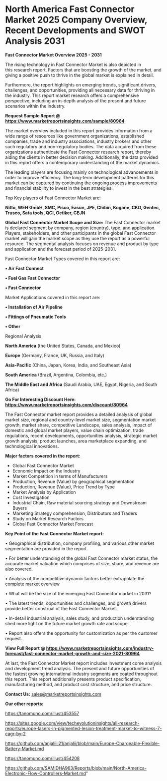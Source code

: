 # North America Fast Connector Market 2025 Company Overview, Recent Developments and SWOT Analysis 2031

<Strong> Fast Connector Market Overview 2025 - 2031</strong>

The rising technology in Fast Connector Market is also depicted in this research report. Factors that are boosting the growth of the market, and giving a positive push to thrive in the global market is explained in detail.

Furthermore, the report highlights on emerging trends, significant drivers, challenges, and opportunities, providing all necessary data for thriving in the industry. This report market research offers a comprehensive perspective, including an in-depth analysis of the present and future scenarios within the industry.

<strong>Request Sample Report @ <a href=https://www.marketreportsinsights.com/sample/80964>https://www.marketreportsinsights.com/sample/80964</a></strong>

The market overview included in this report provides information from a wide range of resources like government organizations, established companies, trade and industry associations, industry brokers and other such regulatory and non-regulatory bodies. The data acquired from these organizations authenticate the Fast Connector research report, thereby aiding the clients in better decision making. Additionally, the data provided in this report offers a contemporary understanding of the market dynamics.

The leading players are focusing mainly on technological advancements in order to improve efficiency. The long-term development patterns for this market can be captured by continuing the ongoing process improvements and financial stability to invest in the best strategies.

Top Key players of Fast Connector Market are:

<strong>Nitto, WEH GmbH, SMC, Pisco, Easun, JPE, Chibin, Kogane, CKD, Gentec, Trusco, Sata tools, QCI, Oetiker, CEJN</strong>

<strong><b>Global Fast Connector Market Scope and Size:</b></strong>
The Fast Connector market is declared segment by company, region (country), type, and application. Players, stakeholders, and other participants in the global Fast Connector market will gain the market scope as they use the report as a powerful resource. The segmental analysis focuses on revenue and product by type and application and the forecast period of 2025-2031.

Fast Connector Market Types covered in this report are:

<strong>• Air Fast Connect

• Fuel Gas Fast Connector

• Fast Connector</strong>

Market Applications covered in this report are:

<strong>• Installation of Air Pipeline

• Fittings of Pneumatic Tools

• Other</strong> 

Regional Analysis

<strong>North America</strong> (the United States, Canada, and Mexico)

<strong>Europe</strong> (Germany, France, UK, Russia, and Italy)

<strong>Asia-Pacific</strong> (China, Japan, Korea, India, and Southeast Asia)

<strong>South America</strong> (Brazil, Argentina, Colombia, etc.)

<strong>The Middle East and Africa</strong> (Saudi Arabia, UAE, Egypt, Nigeria, and South Africa)

<strong>Go For Interesting Discount Here: <a href=https://www.marketreportsinsights.com/discount/80964>https://www.marketreportsinsights.com/discount/80964</a></strong>

The Fast Connector market report provides a detailed analysis of global market size, regional and country-level market size, segmentation market growth, market share, competitive Landscape, sales analysis, impact of domestic and global market players, value chain optimization, trade regulations, recent developments, opportunities analysis, strategic market growth analysis, product launches, area marketplace expanding, and technological innovations.

<strong><b>Major factors covered in the report:</b></strong>
<ul>
  <li>Global Fast Connector Market </li>
  <li>Economic Impact on the Industry</li>
  <li>Market Competition in terms of Manufacturers</li>
  <li>Production, Revenue (Value) by geographical segmentation</li>
  <li>Production, Revenue (Value), Price Trend by Type</li>
  <li>Market Analysis by Application</li>
  <li>Cost Investigation</li>
  <li>Industrial Chain, Raw material sourcing strategy and Downstream Buyers</li>
  <li>Marketing Strategy comprehension, Distributors and Traders</li>
  <li>Study on Market Research Factors</li>
  <li>Global Fast Connector Market Forecast</li>
</ul>

<strong><b>Key Point of the Fast Connector Market report:</b></strong>

• Geographical distribution, company profiling, and various other market segmentation are provided in the report.

• For better understanding of the global Fast Connector market status, the accurate market valuation which comprises of size, share, and revenue are also covered.

• Analysis of the competitive dynamic factors better extrapolate the complete market overview

• What will be the size of the emerging Fast Connector market in 2031?

• The latest trends, opportunities and challenges, and growth drivers provide better construal of the Fast Connector Market.

• In-detail industrial analysis, sales study, and production understanding shed more light on the future market growth rate and scope.

• Report also offers the opportunity for customization as per the customer request.

<strong><b>View Full Report @ <a href=https://www.marketreportsinsights.com/industry-forecast/fast-connector-market-growth-and-size-2021-80964>https://www.marketreportsinsights.com/industry-forecast/fast-connector-market-growth-and-size-2021-80964</a></b></strong>


At last, the Fast Connector Market report includes investment come analysis and development trend analysis. The present and future opportunities of the fastest growing international industry segments are coated throughout this report. This report additionally presents product specification, manufacturing method, and product cost structure, and price structure.

<strong>Contact Us:</strong>
sales@marketreportsinsights.com

<strong>Our other reports:</strong>

<a href=https://tanomuno.com/illust/453557>https://tanomuno.com/illust/453557</a>

<a href=https://sites.google.com/view/techevolutioninsights/all-research-reports/europe-lasers-in-pigmented-lesion-treatment-market-to-witness-7-cagr-by-2>https://sites.google.com/view/techevolutioninsights/all-research-reports/europe-lasers-in-pigmented-lesion-treatment-market-to-witness-7-cagr-by-2</a>

<a href=https://github.com/anjaliiii21/anjalii/blob/main/Europe-Chargeable-Flexible-Battery-Market.md>https://github.com/anjaliiii21/anjalii/blob/main/Europe-Chargeable-Flexible-Battery-Market.md</a>

<a href=https://tanomuno.com/illust/454208>https://tanomuno.com/illust/454208</a>

<a href=https://github.com/SAMIDHA963/Reports/blob/main/North-America-Electronic-Flow-Controllers-Market.md>https://github.com/SAMIDHA963/Reports/blob/main/North-America-Electronic-Flow-Controllers-Market.md</a>"
